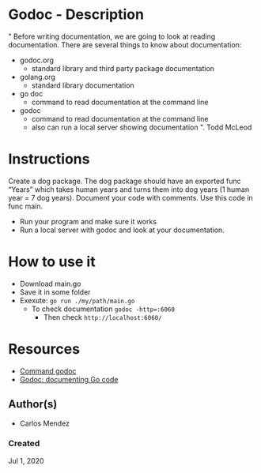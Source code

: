 # Godoc - Description

"
Before writing documentation, we are going to look at reading documentation. There are several
things to know about documentation:
* godoc.org
	* standard library and third party package documentation
* golang.org
	* standard library documentation
* go doc
	* command to read documentation at the command line
* godoc
	* command to read documentation at the command line
	* also can run a local server showing documentation
". Todd McLeod


# Instructions

Create a dog package. The dog package should have an exported func “Years” which takes
human years and turns them into dog years (1 human year = 7 dog years). Document your
code with comments. Use this code in func main.
* Run your program and make sure it works
* Run a local server with godoc and look at your documentation.

# How to use it

* Download main.go
* Save it in some folder
* Exexute: `go run ./my/path/main.go`
	* To check documentation `godoc -http=:6060`
		* Then check `http://localhost:6060/`

# Resources


* [Command godoc](https://godoc.org/golang.org/x/tools/cmd/godoc)
* [Godoc: documenting Go code](https://blog.golang.org/godoc)

## Author(s)

* Carlos Mendez

### Created

Jul 1, 2020